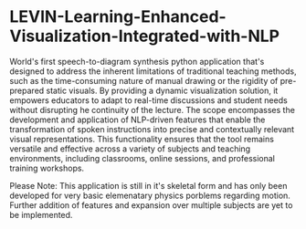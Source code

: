# LEVIN-Learning-Enhanced-Visualization-Integrated-with-NLP
World's first speech-to-diagram synthesis python application that's designed to address the inherent limitations of traditional teaching methods, such as the time-consuming nature of manual drawing or the rigidity of pre-prepared static visuals. By providing a dynamic visualization solution, it empowers educators to adapt to real-time discussions and student needs without disrupting he continuity of the lecture. The scope encompasses the development and application of NLP-driven features that enable the transformation of spoken instructions into precise and contextually relevant visual representations. This functionality ensures that the tool remains versatile and effective across a variety of subjects and teaching environments, including classrooms, online sessions, and professional training workshops.

Please Note: This application is still in it's skeletal form and has only been developed for very basic elemenatary physics porblems regarding motion. Further addition of features and expansion over multiple subjects are yet to be implemented.
